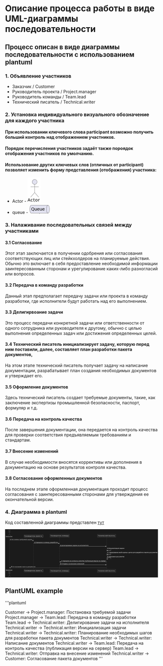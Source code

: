 # Описание процесса работы в виде UML-диаграммы последовательности
## Процесс описан в виде диаграммы последовательности с использованием plantuml

### 1. Объявление участников
* Заказчик / Customer
* Руководитель проекта / Project.manager
* Руководитель команды / Team.lead
* Технический писатель / Technical.writer

### 2. Установка индивидуального визуального обозначение для каждого участника
#### При использовании ключевого слова participant возможно получить больший контроль над отображением участников.
#### Порядок перечисления участников задаёт также пороядок отображения участников по умолчанию.
#### Использование других ключевых слов (отличных от participant) позволяет изменить форму представления (отображения) участника:
* Actor - ![](actor.PNG)
* queue - ![](queue.PNG)

### 3. Налаживание последовательных связей между участниками
#### 3.1 Согласование
Этот этап заключается в получении одобрения или согласования соответствующих лиц или стейкхолдеров на планируемые действия. Обычно это включает в себя предоставление необходимой информации заинтересованным сторонам и урегулирование каких-либо разногласий или вопросов.
#### 3.2 Передача в команду разработки
Данный этап предполагает передачу задачи или проекта в команду разработки, где исполнители будут работать над его выполнением.
#### 3.3 Делигирвоание задачи
Это процесс передачи конкретной задачи или ответственности от одного сотрудника или руководителя к другому, обычно с целью выполнения определенных задач или достижения определенных целей.
#### 3.4 Технический писатель инициализирует задачу, которую перед ним поставили, далее, составляет план разработки пакета документов,
На этом этапе технический писатель получает задачу на написание документации, разрабатывает план создания необходимых документов и утверждает его.
#### 3.5 Оформление документов
Здесь технический писатель создает требуемые документы, такие, как заключение экспертизы промышленной безопасности, паспорт, формуляр и т.д. 
#### 3.6 Передача на контроль качества
После завершения документации, она передается на контроль качества для проверки соответствия предъявляемым требованиям и стандартам.
#### 3.7 Внесение изменений
В случае необходимости вносятся коррективы или дополнения в документацию на основе результатов контроля качества.
#### 3.8 Согласование оформленных документов
На последнем этапе оформленная документация проходит процесс согласования с заинтересованными сторонами для утверждения ее окончательной версии.

### 4. Диаграмма в plantuml

Код составленной диаграммы представлен [тут](https://github.com/SuleymanovAnton00/aQsi_Test/blob/main/main)

![](UML-диаграмма.png)



## PlantUML example

'''plantuml
 
Customer -> Project.manager: Постановка требуемой задачи
Project.manager -> Team.lead: Передача в команду разработки
Team.lead -> Technical.writer: Делигирование задачи на исполнителя
Technical.writer -> Technical.writer: Инициализация задачи
Technical.writer -> Technical.writer: Планирование необходимых шагов для разработки пакета документов
Technical.writer -> Technical.writer: Написание документов
Technical.writer -> Team.lead: Передача на контроль качества (публикация версии на сервер)
Team.lead -> Technical.writer: Отправка на внесение изменений
Technical.writer -> Customer: Согласование пакета документов
'''
